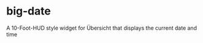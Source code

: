 big-date
========

A 10-Foot-HUD style widget for Übersicht that displays the current date and time

